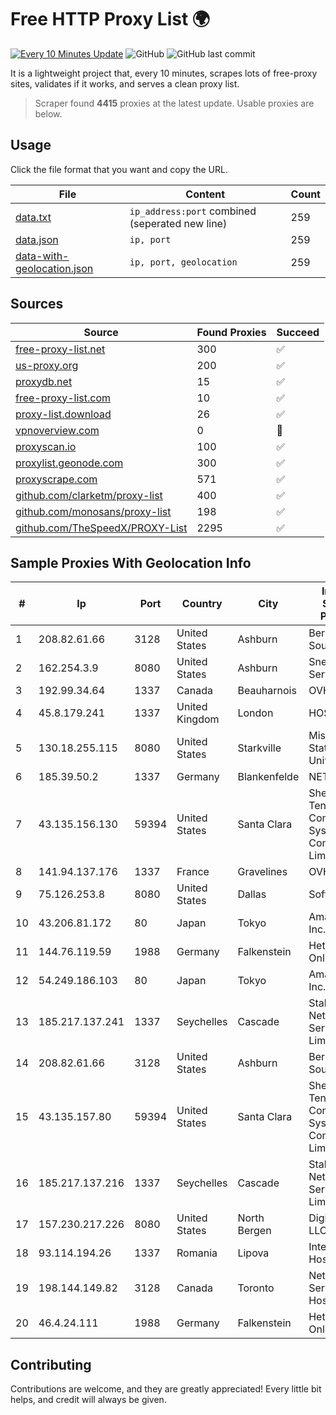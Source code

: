 
# Free HTTP Proxy List 🌍

[![Every 10 Minutes Update](https://github.com/mertguvencli/http-proxy-list/actions/workflows/main.yml/badge.svg?branch=main)](https://github.com/mertguvencli/http-proxy-list/actions/workflows/main.yml)
![GitHub](https://img.shields.io/github/license/mertguvencli/http-proxy-list)
![GitHub last commit](https://img.shields.io/github/last-commit/mertguvencli/http-proxy-list)

It is a lightweight project that, every 10 minutes, scrapes lots of free-proxy sites, validates if it works, and serves a clean proxy list.


> Scraper found **4415** proxies at the latest update. Usable proxies are below.

## Usage

Click the file format that you want and copy the URL.


|File|Content|Count|
|----|-------|-----|
|[data.txt](https://raw.githubusercontent.com/mertguvencli/http-proxy-list/main/proxy-list/data.txt)|`ip_address:port` combined (seperated new line)|259|
|[data.json](https://raw.githubusercontent.com/mertguvencli/http-proxy-list/main/proxy-list/data.json)|`ip, port`|259|
|[data-with-geolocation.json](https://raw.githubusercontent.com/mertguvencli/http-proxy-list/main/proxy-list/data-with-geolocation.json)|`ip, port, geolocation`|259|

## Sources

|Source|Found Proxies|Succeed|
|------|-------------|-------|
|[free-proxy-list.net](https://free-proxy-list.net)|300|✅|
|[us-proxy.org](https://www.us-proxy.org)|200|✅|
|[proxydb.net](http://proxydb.net)|15|✅|
|[free-proxy-list.com](https://free-proxy-list.com/?page=&port=&type%5B%5D=http&type%5B%5D=https&up_time=0&search=Search)|10|✅|
|[proxy-list.download](https://www.proxy-list.download/HTTP)|26|✅|
|[vpnoverview.com](https://vpnoverview.com/privacy/anonymous-browsing/free-proxy-servers)|0|🚫|
|[proxyscan.io](https://www.proxyscan.io)|100|✅|
|[proxylist.geonode.com](https://proxylist.geonode.com/api/proxy-list?limit=300&page=1&sort_by=lastChecked&sort_type=desc&protocols=http,https)|300|✅|
|[proxyscrape.com](https://api.proxyscrape.com/v2/?request=displayproxies&protocol=http&timeout=10000&country=all&ssl=all&anonymity=all)|571|✅|
|[github.com/clarketm/proxy-list](https://raw.githubusercontent.com/clarketm/proxy-list/master/proxy-list-raw.txt)|400|✅|
|[github.com/monosans/proxy-list](https://raw.githubusercontent.com/monosans/proxy-list/main/proxies/http.txt)|198|✅|
|[github.com/TheSpeedX/PROXY-List](https://raw.githubusercontent.com/TheSpeedX/PROXY-List/master/http.txt)|2295|✅|


## Sample Proxies With Geolocation Info

|#|Ip|Port|Country|City|Internet Service Provider|
|-|--|----|-------|----|-------------------------|
|1|208.82.61.66|3128|United States|Ashburn|Bernardi Sounds|
|2|162.254.3.9|8080|United States|Ashburn|Sneaker Server|
|3|192.99.34.64|1337|Canada|Beauharnois|OVH SAS|
|4|45.8.179.241|1337|United Kingdom|London|HOSTLAND|
|5|130.18.255.115|8080|United States|Starkville|Mississippi State University|
|6|185.39.50.2|1337|Germany|Blankenfelde|NETZNUTZ|
|7|43.135.156.130|59394|United States|Santa Clara|Shenzhen Tencent Computer Systems Company Limited|
|8|141.94.137.176|1337|France|Gravelines|OVH SAS|
|9|75.126.253.8|8080|United States|Dallas|SoftLayer|
|10|43.206.81.172|80|Japan|Tokyo|Amazon.com, Inc.|
|11|144.76.119.59|1988|Germany|Falkenstein|Hetzner Online GmbH|
|12|54.249.186.103|80|Japan|Tokyo|Amazon.com, Inc.|
|13|185.217.137.241|1337|Seychelles|Cascade|Stallion Network Services Limited|
|14|208.82.61.66|3128|United States|Ashburn|Bernardi Sounds|
|15|43.135.157.80|59394|United States|Santa Clara|Shenzhen Tencent Computer Systems Company Limited|
|16|185.217.137.216|1337|Seychelles|Cascade|Stallion Network Services Limited|
|17|157.230.217.226|8080|United States|North Bergen|DigitalOcean, LLC|
|18|93.114.194.26|1337|Romania|Lipova|Interkvm Host SRL|
|19|198.144.149.82|3128|Canada|Toronto|Netminders Server Hosting|
|20|46.4.24.111|1988|Germany|Falkenstein|Hetzner Online GmbH|



## Contributing

Contributions are welcome, and they are greatly appreciated! Every
little bit helps, and credit will always be given.


